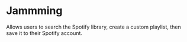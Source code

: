 # Jammming
 Allows users to search the Spotify library, create a custom playlist, then save it to their Spotify account.
